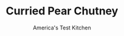 ---
layout: ../../layouts/MarkdownPostLayout.astro
title: Curried Pear Chutney
author: America's Test Kitchen
pubDate: 2023-03-15
description: "Do you own a microwave and a knife? Then you can make these chutneys, with all their complex flavors, in just 10 minutes."
image_url: https://res.cloudinary.com/hksqkdlah/image/upload/ar_1:1,c_fill,dpr_2.0,f_auto,fl_lossy.progressive.strip_profile,g_faces:auto,q_auto:low,w_344/10257_sfs-pearchutney-2
tags: ["Side Dishes","Fruit","Quick","Condiments"]
calories: 
protein: 
carbohydrates: 
fats: 
fiber: 
ingredients: ["1 tablespoon, vegetable oil","1 , shallot, minced","2 , garlic cloves, minced","2 teaspoons, grated fresh ginger","1/4 teaspoon, curry powder","1/4 teaspoon, salt","1/8 teaspoon, red pepper flakes","3 , Bosc pears, peeled and cut into 1/2-inch pieces","1/4 cup, apple cider","1/4 cup, packed light brown sugar","3 tablespoons, apple cider vinegar","1 tablespoon, chopped fresh cilantro"]
serves: 
time: "25 minutes, plus 20 minutes cooling"
instructions: ["Combine oil, shallot, garlic, ginger, curry powder, salt, and pepper flakes in medium bowl. Microwave, uncovered, until shallot has softened, about 1 minute.","Stir pears, cider, sugar, and vinegar into shallot mixture. Microwave until pears have softened and liquid is thick and syrupy, about 8 minutes, stirring once halfway through cooking. Cool to room temperature and then refrigerate until chilled. Stir in cilantro and serve."]
nutrition: undefined
notes: "Don’t worry if the mixture seems loose after cooking. It will thicken as it cools."
---